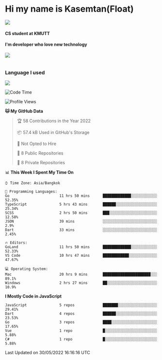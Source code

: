 # Hi my name is Kasemtan(Float)
![](https://64.media.tumblr.com/9c2a8f831efe8da556ffbf89cebb52c9/b86c1ab833a37e32-93/s1280x1920/d000dc22f75df64be2bc150f5fa69c4f6df6bb07.gifv)
#### CS student at KMUTT
#### I'm developer who love new technology
[![](https://github-readme-stats.vercel.app/api?username=FloatKasemtan&show_icons=true&theme=nightowl)]()
#
### Language I used
[![](https://github-readme-stats.vercel.app/api/top-langs/?username=FloatKasemtan&layout=compact&theme=nightowl)]()
<!--START_SECTION:waka-->
![Code Time](http://img.shields.io/badge/Code%20Time-401%20hrs%2049%20mins-blue)

![Profile Views](http://img.shields.io/badge/Profile%20Views-7-blue)

**🐱 My GitHub Data** 

> 🏆 58 Contributions in the Year 2022
 > 
> 📦 57.4 kB Used in GitHub's Storage 
 > 
> 🚫 Not Opted to Hire
 > 
> 📜 8 Public Repositories 
 > 
> 🔑 8 Private Repositories  
 > 
📊 **This Week I Spent My Time On** 

```text
⌚︎ Time Zone: Asia/Bangkok

💬 Programming Languages: 
Go                       11 hrs 50 mins      █████████████░░░░░░░░░░░░   52.35% 
TypeScript               5 hrs 43 mins       ██████░░░░░░░░░░░░░░░░░░░   25.34% 
SCSS                     2 hrs 50 mins       ███░░░░░░░░░░░░░░░░░░░░░░   12.58% 
JSON                     39 mins             ░░░░░░░░░░░░░░░░░░░░░░░░░   2.9% 
Dart                     33 mins             ░░░░░░░░░░░░░░░░░░░░░░░░░   2.45%

🔥 Editors: 
GoLand                   11 hrs 50 mins      █████████████░░░░░░░░░░░░   52.33% 
VS Code                  10 hrs 47 mins      ████████████░░░░░░░░░░░░░   47.67%

💻 Operating System: 
Mac                      20 hrs 9 mins       ██████████████████████░░░   89.1% 
Windows                  2 hrs 27 mins       ██░░░░░░░░░░░░░░░░░░░░░░░   10.9%

```

**I Mostly Code in JavaScript** 

```text
JavaScript               5 repos             ███████░░░░░░░░░░░░░░░░░░   29.41% 
Dart                     4 repos             ██████░░░░░░░░░░░░░░░░░░░   23.53% 
Go                       3 repos             ████░░░░░░░░░░░░░░░░░░░░░   17.65% 
Vue                      1 repo              █░░░░░░░░░░░░░░░░░░░░░░░░   5.88% 
C#                       1 repo              █░░░░░░░░░░░░░░░░░░░░░░░░   5.88%

```



 Last Updated on 30/05/2022 16:16:16 UTC
<!--END_SECTION:waka-->
<!--
**FloatKasemtan/FloatKasemtan** is a ✨ _special_ ✨ repository because its `README.md` (this file) appears on your GitHub profile.

Here are some ideas to get you started:

- 🔭 I’m currently working on ...
- 🌱 I’m currently learning ...
- 👯 I’m looking to collaborate on ...
- 🤔 I’m looking for help with ...
- 💬 Ask me about ...
- 📫 How to reach me: ...
- 😄 Pronouns: ...
- ⚡ Fun fact: ...
-->
